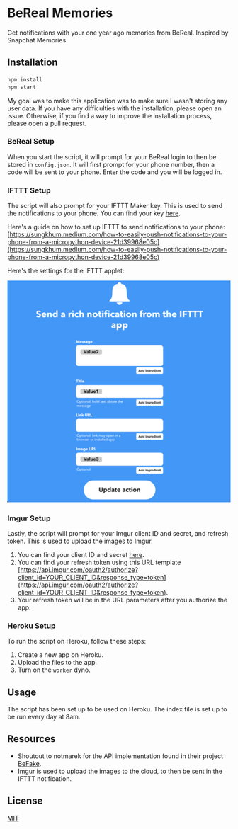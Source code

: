 # BeReal Memories

Get notifications with your one year ago memories from BeReal. Inspired by Snapchat Memories.

## Installation

```bash
npm install
npm start
```

My goal was to make this application was to make sure I wasn't storing any user data. If you have any difficulties with the installation, please open an issue. Otherwise, if you find a way to improve the installation process, please open a pull request.

### BeReal Setup

When you start the script, it will prompt for your BeReal login to then be stored in `config.json`. It will first prompt for your phone number, then a code will be sent to your phone. Enter the code and you will be logged in.

### IFTTT Setup

The script will also prompt for your IFTTT Maker key. This is used to send the notifications to your phone. You can find your key [here](https://ifttt.com/maker).

Here's a guide on how to set up IFTTT to send notifications to your phone: [https://sungkhum.medium.com/how-to-easily-push-notifications-to-your-phone-from-a-micropython-device-21d39968e05c](https://sungkhum.medium.com/how-to-easily-push-notifications-to-your-phone-from-a-micropython-device-21d39968e05c)

Here's the settings for the IFTTT applet:

![IFTTT-setup.png](IFTTT-setup.png)

### Imgur Setup

Lastly, the script will prompt for your Imgur client ID and secret, and refresh token. This is used to upload the images to Imgur.

1. You can find your client ID and secret [here](https://api.imgur.com/oauth2/addclient).
2. You can find your refresh token using this URL template [https://api.imgur.com/oauth2/authorize?client_id=YOUR_CLIENT_ID&response_type=token](https://api.imgur.com/oauth2/authorize?client_id=YOUR_CLIENT_ID&response_type=token).
3. Your refresh token will be in the URL parameters after you authorize the app.

### Heroku Setup

To run the script on Heroku, follow these steps:

1. Create a new app on Heroku.
2. Upload the files to the app.
3. Turn on the `worker` dyno.

## Usage

The script has been set up to be used on Heroku. The index file is set up to be run every day at 8am.

## Resources

- Shoutout to notmarek for the API implementation found in their project [BeFake](https://github.com/notmarek/BeFake).
- Imgur is used to upload the images to the cloud, to then be sent in the IFTTT notification.

## License

[MIT](https://choosealicense.com/licenses/mit/)
